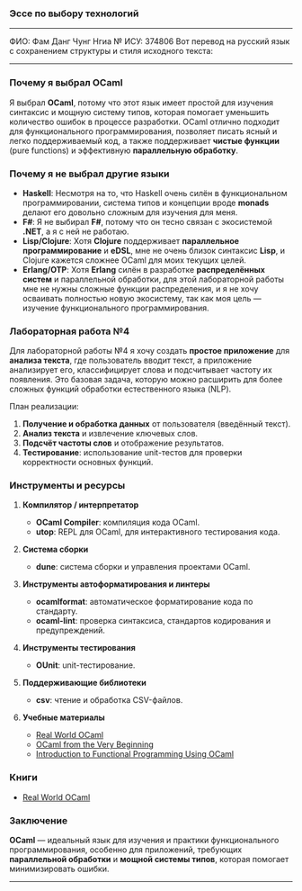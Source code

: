 ### **Эссе по выбору технологий**
---

ФИО: Фам Данг Чунг Нгиа
№ ИСУ: 374806
Вот перевод на русский язык с сохранением структуры и стиля исходного текста:

---

### **Почему я выбрал OCaml**

Я выбрал **OCaml**, потому что этот язык имеет простой для изучения синтаксис и мощную систему типов, которая помогает уменьшить количество ошибок в процессе разработки. OCaml отлично подходит для функционального программирования, позволяет писать ясный и легко поддерживаемый код, а также поддерживает **чистые функции** (pure functions) и эффективную **параллельную обработку**.

### **Почему я не выбрал другие языки**

* **Haskell**: Несмотря на то, что Haskell очень силён в функциональном программировании, система типов и концепции вроде **monads** делают его довольно сложным для изучения для меня.
* **F#**: Я не выбирал **F#**, потому что он тесно связан с экосистемой **.NET**, а я с ней не работаю.
* **Lisp/Clojure**: Хотя **Clojure** поддерживает **параллельное программирование** и **eDSL**, мне не очень близок синтаксис **Lisp**, и Clojure кажется сложнее OCaml для моих текущих целей.
* **Erlang/OTP**: Хотя **Erlang** силён в разработке **распределённых систем** и параллельной обработки, для этой лабораторной работы мне не нужны сложные функции распределения, и я не хочу осваивать полностью новую экосистему, так как моя цель — изучение функционального программирования.

### **Лабораторная работа №4**

Для лабораторной работы №4 я хочу создать **простое приложение** для **анализа текста**, где пользователь вводит текст, а приложение анализирует его, классифицирует слова и подсчитывает частоту их появления. Это базовая задача, которую можно расширить для более сложных функций обработки естественного языка (NLP).

План реализации:

1. **Получение и обработка данных** от пользователя (введённый текст).
2. **Анализ текста** и извлечение ключевых слов.
3. **Подсчёт частоты слов** и отображение результатов.
4. **Тестирование**: использование unit-тестов для проверки корректности основных функций.

### **Инструменты и ресурсы**

1. **Компилятор / интерпретатор**

   * **OCaml Compiler**: компиляция кода OCaml.
   * **utop**: REPL для OCaml, для интерактивного тестирования кода.
2. **Система сборки**

   * **dune**: система сборки и управления проектами OCaml.
3. **Инструменты автоформатирования и линтеры**

   * **ocamlformat**: автоматическое форматирование кода по стандарту.
   * **ocaml-lint**: проверка синтаксиса, стандартов кодирования и предупреждений.
4. **Инструменты тестирования**

   * **OUnit**: unit-тестирование.
5. **Поддерживающие библиотеки**

   * **csv**: чтение и обработка CSV-файлов.
6. **Учебные материалы**

   * [Real World OCaml](https://dev.realworldocaml.org/toc.html)
   * [OCaml from the Very Beginning](https://johnwhitington.net/ocamlfromtheverybeginning/)
   * [Introduction to Functional Programming Using OCaml](https://romain.bardou.fr/slides/caml060711.pdf)

### **Книги**

* [Real World OCaml](https://dev.realworldocaml.org/toc.html)

### **Заключение**

**OCaml** — идеальный язык для изучения и практики функционального программирования, особенно для приложений, требующих **параллельной обработки** и **мощной системы типов**, которая помогает минимизировать ошибки.

---
